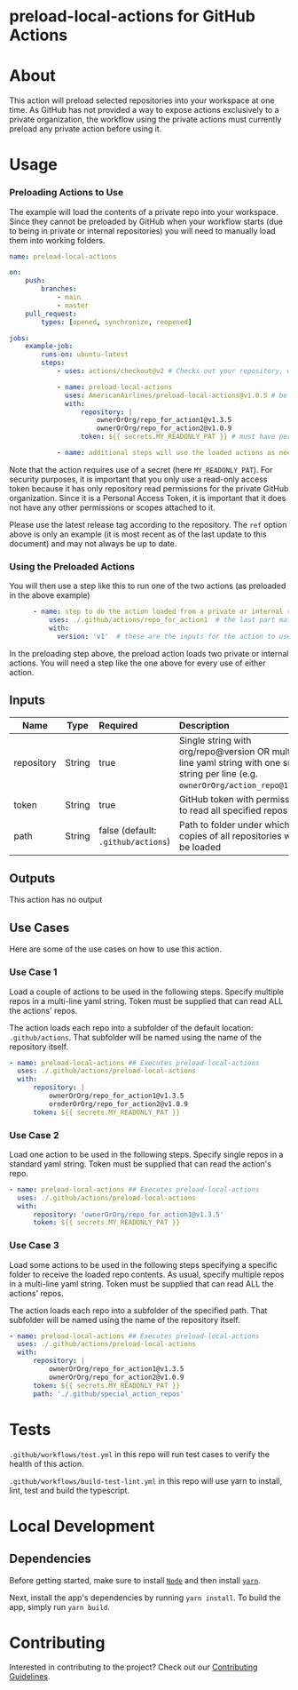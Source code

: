 # preload-local-actions for GitHub Actions

# About

This action will preload selected repositories into your workspace at one time. As GitHub has not provided a way to
expose actions exclusively to a private organization, the workflow using the private actions must currently preload any
private action before using it.

# Usage

### Preloading Actions to Use

The example will load the contents of a private repo into your workspace. Since they cannot be preloaded by GitHub when
your workflow starts (due to being in private or internal repositories) you will need to manually load them into working
folders.

```yaml
name: preload-local-actions

on:
    push:
        branches:
            - main
            - master
    pull_request:
        types: [opened, synchronize, reopened]

jobs:
    example-job:
        runs-on: ubuntu-latest
        steps:
            - uses: actions/checkout@v2 # Checks out your repository, which should be done first

            - name: preload-local-actions
              uses: AmericanAirlines/preload-local-actions@v1.0.5 # be sure to use the latest release
              with:
                  repository: |
                      ownerOrOrg/repo_for_action1@v1.3.5
                      ownerOrOrg/repo_for_action2@v1.0.9
                  token: ${{ secrets.MY_READONLY_PAT }} # must have permissions to read all repositories

            - name: additional steps will use the loaded actions as needed from their
```

Note that the action requires use of a secret (here `MY_READONLY_PAT`). For security purposes, it is important that you
only use a read-only access token because it has only repository read permissions for the private GitHub organization.
Since it is a Personal Access Token, it is important that it does not have any other permissions or scopes attached to
it.

Please use the latest release tag according to the repository. The `ref` option above is only an example (it is most
recent as of the last update to this document) and may not always be up to date.

### Using the Preloaded Actions

You will then use a step like this to run one of the two actions (as preloaded in the above example)

```yaml
      - name: step to do the action loaded from a private or internal repo
          uses: ./.github/actions/repo_for_action1  # the last part matches the name of the repo preloaded
          with:
            version: 'v1'  # these are the inputs for the action to use (just as any action)
```

In the preloading step above, the preload action loads two private or internal actions. You will need a step like the
one above for every use of either action.

## Inputs

| Name       |  Type  | Required                           | Description                                                                                                                       |
| ---------- | :----: | :--------------------------------- | :-------------------------------------------------------------------------------------------------------------------------------- |
| repository | String | true                               | Single string with org/repo@version OR multi-line yaml string with one such string per line (e.g. `ownerOrOrg/action_repo@1.0.0`) |
| token      | String | true                               | GitHub token with permission to read all specified repos                                                                          |
| path       | String | false (default: `.github/actions`) | Path to folder under which copies of all repositories will be loaded                                                              |

## Outputs

This action has no output

## Use Cases

Here are some of the use cases on how to use this action.

### Use Case 1

Load a couple of actions to be used in the following steps. Specify multiple repos in a multi-line yaml string. Token
must be supplied that can read ALL the actions' repos.

The action loads each repo into a subfolder of the default location: `.github/actions`. That subfolder will be named
using the name of the repository itself.

```yaml
- name: preload-local-actions ## Executes preload-local-actions
  uses: ./.github/actions/preload-local-actions
  with:
      repository: |
          ownerOrOrg/repo_for_action1@v1.3.5
          ornderOrOrg/repo_for_action2@v1.0.9
      token: ${{ secrets.MY_READONLY_PAT }}
```

### Use Case 2

Load one action to be used in the following steps. Specify single repos in a standard yaml string. Token must be
supplied that can read the action's repo.

```yaml
- name: preload-local-actions ## Executes preload-local-actions
  uses: ./.github/actions/preload-local-actions
  with:
      repository: 'ownerOrOrg/repo_for_action1@v1.3.5'
      token: ${{ secrets.MY_READONLY_PAT }}
```

### Use Case 3

Load some actions to be used in the following steps specifying a specific folder to receive the loaded repo contents. As
usual, specify multiple repos in a multi-line yaml string. Token must be supplied that can read ALL the actions' repos.

The action loads each repo into a subfolder of the specified path. That subfolder will be named using the name of the
repository itself.

```yaml
- name: preload-local-actions ## Executes preload-local-actions
  uses: ./.github/actions/preload-local-actions
  with:
      repository: |
          ownerOrOrg/repo_for_action1@v1.3.5
          ownerOrOrg/repo_for_action2@v1.0.9
      token: ${{ secrets.MY_READONLY_PAT }}
      path: './.github/special_action_repos'
```

# Tests

`.github/workflows/test.yml` in this repo will run test cases to verify the health of this action.

`.github/workflows/build-test-lint.yml` in this repo will use yarn to install, lint, test and build the typescript.

# Local Development

## Dependencies

Before getting started, make sure to install [`Node`](https://nodejs.org/en/download/) and then install [`yarn`](https://classic.yarnpkg.com/en/docs/install).

Next, install the app's dependencies by running `yarn install`. To build the app, simply run `yarn build`.

# Contributing

Interested in contributing to the project? Check out our [Contributing Guidelines](./.github/CONTRIBUTING.md).

